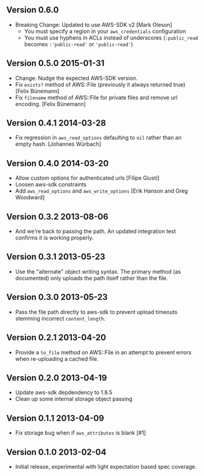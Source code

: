 ## Version 0.6.0

* Breaking Change: Updated to use AWS-SDK v2 [Mark Oleson]
  * You must specify a region in your `aws_credentials` configuration
  * You must use hyphens in ACLs instead of underscores (`:public_read` becomes `:'public-read'` or `'public-read'`)

## Version 0.5.0 2015-01-31

* Change: Nudge the expected AWS-SDK version.
* Fix `exists?` method of AWS::File (previously it always returned true)
  [Felix Bünemann]
* Fix `filename` method of AWS::File for private files and remove url encoding.
  [Felix Bünemann]

## Version 0.4.1 2014-03-28

* Fix regression in `aws_read_options` defaulting to `nil` rather than an empty
  hash. [Johannes Würbach]

## Version 0.4.0 2014-03-20

* Allow custom options for authenticated urls [Filipe Giusti]
* Loosen aws-sdk constraints
* Add `aws_read_options` and `aws_write_options` [Erik Hanson and Greg Woodward]

## Version 0.3.2 2013-08-06

* And we're back to passing the path. An updated integration test confirms it
  is working properly.

## Version 0.3.1 2013-05-23

* Use the "alternate" object writing syntax. The primary method (as documented)
  only uploads the path itself rather than the file.

## Version 0.3.0 2013-05-23

* Pass the file path directly to aws-sdk to prevent upload timeouts stemming
  incorrect `content_length`.

## Version 0.2.1 2013-04-20

* Provide a `to_file` method on AWS::File in an attempt to prevent errors when
  re-uploading a cached file.

## Version 0.2.0 2013-04-19

* Update aws-sdk depdendency to 1.8.5
* Clean up some internal storage object passing

## Version 0.1.1 2013-04-09

* Fix storage bug when if `aws_attributes` is blank [#1]

## Version 0.1.0 2013-02-04

* Initial release, experimental with light expectation based spec coverage.
